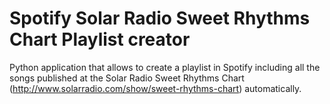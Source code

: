 # Spotify Solar Radio Sweet Rhythms Chart Playlist creator
Python application that allows to create a playlist in Spotify including all the songs published at the Solar Radio Sweet Rhythms Chart (http://www.solarradio.com/show/sweet-rhythms-chart) automatically.
